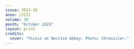 ```yaml
---
issue: 2023-10
anno: LVIII
volume: 30
month: "October 2023"
layout: print
credits:
  cover: "Picnic at Bective Abbey. Photo: Chronicler."
---
```

